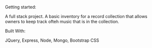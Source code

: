 Getting started:

A full stack project. A basic inventory for a record collection that allows owners to keep track ofteh music that is in the collection.


Built With:

JQuery, Express, Node, Mongo, Bootstrap CSS
